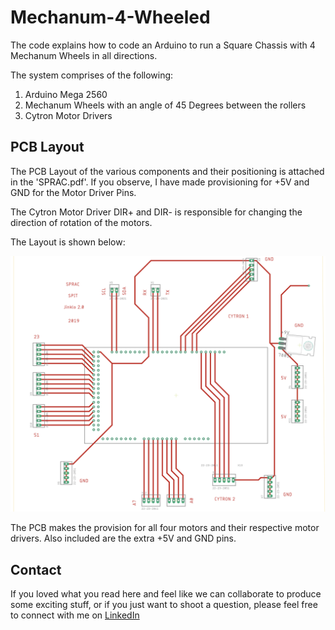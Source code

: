 # Mechanum-4-Wheeled
The code explains how to code an Arduino to run a Square Chassis with 4 Mechanum Wheels in all directions.

The system comprises of the following:

  1) Arduino Mega 2560
  2) Mechanum Wheels with an angle of 45 Degrees between the rollers
  3) Cytron Motor Drivers

## PCB Layout

The PCB Layout of the various components and their positioning is attached in the 'SPRAC.pdf'. If you observe, I have made provisioning for +5V and GND for the Motor Driver Pins. 

The Cytron Motor Driver DIR+ and DIR- is responsible for changing the direction of rotation of the motors.

The Layout is shown below:

![PCB Layout](Layout.png)

The PCB makes the provision for all four motors and their respective motor drivers. Also included are the extra +5V and GND pins.

## Contact

If you loved what you read here and feel like we can collaborate to produce some exciting stuff, or if you just want to shoot a question, please feel free to connect with me on [LinkedIn](https://www.linkedin.com/in/vigviswa/)
